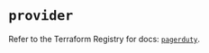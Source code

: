 # `provider`

Refer to the Terraform Registry for docs: [`pagerduty`](https://registry.terraform.io/providers/pagerduty/pagerduty/3.18.2/docs).
